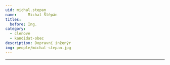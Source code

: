 ```yaml
---
uid: michal.stepan
name:     Michal Štěpán
titles:
  before: Ing.
category:
  - clenove
  - kandidat-obec
description: Dopravní inženýr
img: people/michal-stepan.jpg
---
```



---